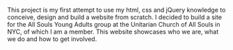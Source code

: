 This project is my first attempt to use my html, css and jQuery knowledge to conceive, design and build a website from scratch. I decided to build a site for the All Souls Young Adults group at the Unitarian Church of All Souls in NYC, of which I am a member. This website showcases who we are, what we do and how to get involved.